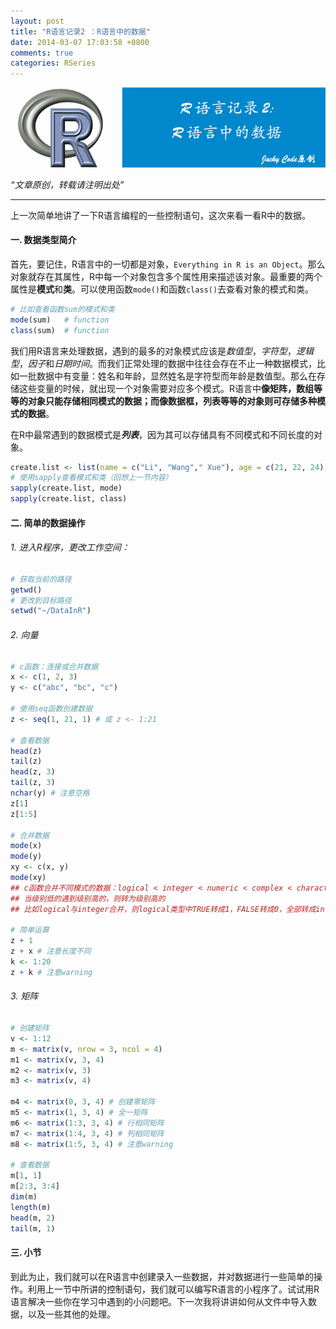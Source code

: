 ```yaml
---
layout: post
title: "R语言记录2 ：R语言中的数据"
date: 2014-03-07 17:03:58 +0800
comments: true
categories: RSeries
---
```


![aritical 5](/images/artical/artical5.jpg)
<!-- more -->

*“文章原创，转载请注明出处”*

***

上一次简单地讲了一下R语言编程的一些控制语句，这次来看一看R中的数据。

#### 一. 数据类型简介

首先，要记住，R语言中的一切都是对象，`Everything in R is an Object`。那么对象就存在其属性，R中每一个对象包含多个属性用来描述该对象。最重要的两个属性是**模式**和**类**。可以使用函数`mode()`和函数`class()`去查看对象的模式和类。

``` r datamode https://github.com/JackyCode/RSeries
# 比如查看函数sum的模式和类
mode(sum)	# function
class(sum)	# function
```

我们用R语言来处理数据，遇到的最多的对象模式应该是*数值型*，*字符型*，*逻辑型*，*因子*和*日期时间*。而我们正常处理的数据中往往会存在不止一种数据模式，比如一批数据中有变量：姓名和年龄，显然姓名是字符型而年龄是数值型。那么在存储这些变量的时候，就出现一个对象需要对应多个模式。R语言中**像矩阵，数组等等的对象只能存储相同模式的数据；而像数据框，列表等等的对象则可存储多种模式的数据**。

在R中最常遇到的数据模式是***列表***，因为其可以存储具有不同模式和不同长度的对象。

``` r datamode https://github.com/JackyCode/RSeries
create.list <- list(name = c("Li", "Wang"," Xue"), age = c(21, 22, 24), sex = factor("b", "g", "b"))
# 使用sapply查看模式和类（回想上一节内容）
sapply(create.list, mode)
sapply(create.list, class)
```

#### 二. 简单的数据操作

###### 1. 进入R程序，更改工作空间：

``` r data_manipulation https://github.com/JackyCode/RSeries
# 获取当前的路径
getwd()
# 更改到目标路径
setwd("~/DataInR")
```
	
###### 2. 向量

``` r  data_manipulation https://github.com/JackyCode/RSeries
# c函数：连接或合并数据
x <- c(1, 2, 3)
y <- c("abc", "bc", "c")

# 使用seq函数创建数据
z <- seq(1, 21, 1) # 或 z <- 1:21

# 查看数据
head(z)
tail(z)
head(z, 3)
tail(z, 3)
nchar(y) # 注意空格
z[1]
z[1:5]

# 合并数据
mode(x)
mode(y)
xy <- c(x, y)
mode(xy)
## c函数合并不同模式的数据：logical < integer < numeric < complex < character < list
## 当级别低的遇到级别高的，则转为级别高的
## 比如logical与integer合并，则logical类型中TRUE转成1，FALSE转成0，全部转成integer

# 简单运算
z + 1
z + x # 注意长度不同
k <- 1:20
z + k # 注意warning
```
		
###### 3. 矩阵

``` r  data_manipulation https://github.com/JackyCode/RSeries
# 创建矩阵
v <- 1:12
m <- matrix(v, nrow = 3, ncol = 4)
m1 <- matrix(v, 3, 4)
m2 <- matrix(v, 3)
m3 <- matrix(v, 4)

m4 <- matrix(0, 3, 4) # 创建零矩阵
m5 <- matrix(1, 3, 4) # 全一矩阵
m6 <- matrix(1:3, 3, 4) # 行相同矩阵
m7 <- matrix(1:4, 3, 4) # 列相同矩阵
m8 <- matrix(1:5, 3, 4) # 注意warning

# 查看数据
m[1, 1]
m[2:3, 3:4]
dim(m)
length(m)
head(m, 2)
tail(m, 1)
```
#### 三. 小节	 
到此为止，我们就可以在R语言中创建录入一些数据，并对数据进行一些简单的操作。利用上一节中所讲的控制语句，我们就可以编写R语言的小程序了。试试用R语言解决一些你在学习中遇到的小问题吧。下一次我将讲讲如何从文件中导入数据，以及一些其他的处理。




















